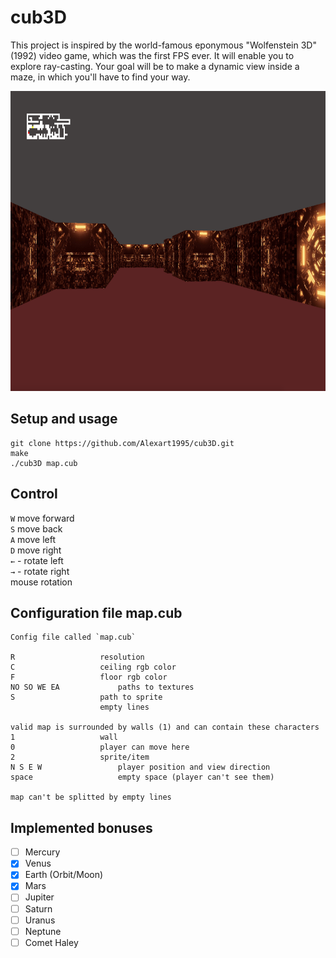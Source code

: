 # cub3D
This project is inspired by the world-famous eponymous "Wolfenstein 3D" (1992) video game, which was the first FPS ever. It will enable you to explore ray-casting. Your goal will be to make a dynamic view inside a maze, in which you'll have to find your way.

<img src="https://github.com/Alexart1995/cub3D/blob/main/cub3D.png" width="920" height="480">

## Setup and usage

```
git clone https://github.com/Alexart1995/cub3D.git
make
./cub3D map.cub
```

## Control 

`W` move forward <br>
`S` move back <br>
`A` move left <br>
`D` move right <br>
`←` - rotate left <br>
`→` - rotate right <br>
mouse rotation <br>

## Configuration file map.cub

```
Config file called `map.cub`

R 					resolution
C					ceiling rgb color
F					floor rgb color
NO SO WE EA				paths to textures
S					path to sprite
					empty lines

valid map is surrounded by walls (1) and can contain these characters
1					wall
0					player can move here
2					sprite/item
N S E W					player position and view direction
space					empty space (player can't see them)

map can't be splitted by empty lines
```
## Implemented bonuses
- [ ] Mercury
- [x] Venus
- [x] Earth (Orbit/Moon)
- [x] Mars
- [ ] Jupiter
- [ ] Saturn
- [ ] Uranus
- [ ] Neptune
- [ ] Comet Haley
